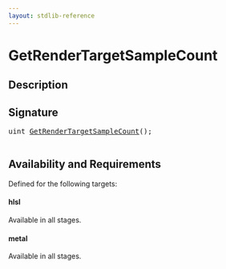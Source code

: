 ```yaml
---
layout: stdlib-reference
---
```


# GetRenderTargetSampleCount

## Description





## Signature 

<pre>
<span class="code_keyword">uint</span> <a href="getrendertargetsamplecount-039fl">GetRenderTargetSampleCount</a>();

</pre>

## Availability and Requirements

Defined for the following targets:

#### hlsl
Available in all stages.

#### metal
Available in all stages.



